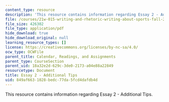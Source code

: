 ```yaml
---
content_type: resource
description: 'This resource contains information regarding Essay 2 - Additional Tips. '
file: /courses/21w-015-writing-and-rhetoric-writing-about-sports-fall-2013/849af6631028bedc77da5fcd4dafdb4d_MIT21W_015F13_Esay2addltip.pdf
file_size: 426302
file_type: application/pdf
hide_download: true
hide_download_original: null
learning_resource_types: []
license: https://creativecommons.org/licenses/by-nc-sa/4.0/
ocw_type: OCWFile
parent_title: Calendar, Readings, and Assignments
parent_type: CourseSection
parent_uid: 18a32e2d-629c-3de0-2173-a04e88a22849
resourcetype: Document
title: Essay 2 - Additional Tips
uid: 849af663-1028-bedc-77da-5fcd4dafdb4d
---
```

This resource contains information regarding Essay 2 - Additional Tips. 